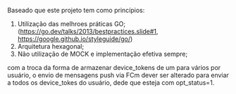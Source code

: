 Baseado que este projeto tem como princípios:
1) Utilização das melhroes práticas GO;(https://go.dev/talks/2013/bestpractices.slide#1, https://google.github.io/styleguide/go/)
2) Arquitetura hexagonal;
3) Não utilização de MOCK e implementação efetiva sempre;

com a troca da forma de armazenar device_tokens de um para vários por usuário, o envio de mensagens push via FCm dever ser alterado para enviar a todos os device_tokes do usuário, dede que esteja com opt_status=1.



